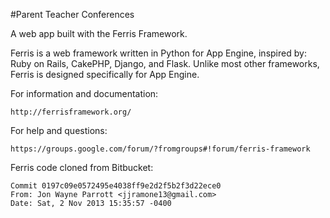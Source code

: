 #Parent Teacher Conferences

A web app built with the Ferris Framework.

Ferris is a web framework written in Python for App Engine, inspired by: Ruby on Rails, CakePHP, Django, and Flask. Unlike most other frameworks, Ferris is designed specifically for App Engine.

For information and documentation:

    http://ferrisframework.org/

For help and questions: 

    https://groups.google.com/forum/?fromgroups#!forum/ferris-framework
    
Ferris code cloned from Bitbucket:
 
    Commit 0197c09e0572495e4038ff9e2d2f5b2f3d22ece0 
    From: Jon Wayne Parrott <jjramone13@gmail.com>
    Date: Sat, 2 Nov 2013 15:35:57 -0400
